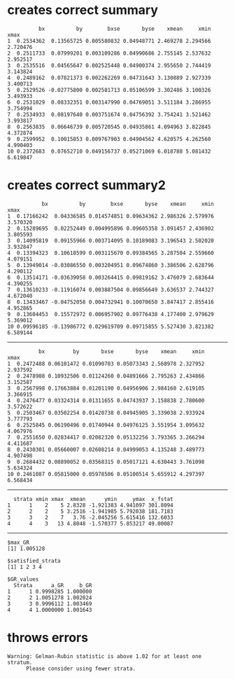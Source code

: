 # creates correct summary

              bx          by        bxse       byse    xmean     xmin     xmax
    1  0.2534362  0.13565725 0.005580832 0.04948771 2.469278 2.294566 2.720476
    2  0.2511733  0.07999201 0.003109286 0.04990686 2.755145 2.537632 2.952517
    3  0.2535516  0.04565647 0.002525448 0.04900374 2.955650 2.744419 3.143824
    4  0.2489162  0.07821373 0.002262269 0.04731643 3.130889 2.927339 3.400713
    5  0.2529526 -0.02775800 0.002581713 0.05106599 3.302486 3.100326 3.493933
    6  0.2531029  0.08332351 0.003147990 0.04769051 3.511184 3.286955 3.754994
    7  0.2534933  0.08197640 0.003751674 0.04756392 3.754241 3.521462 3.993817
    8  0.2563835  0.06646739 0.005720545 0.04935861 4.094963 3.822845 4.372874
    9  0.2599952  0.10015853 0.009767903 0.04904562 4.620575 4.262560 4.990403
    10 0.2372683  0.07652710 0.049156737 0.05271069 6.018788 5.081432 6.619847

# creates correct summary2

               bx          by        bxse       byse    xmean     xmin     xmax
    1  0.17166242  0.04336585 0.014574851 0.09634362 2.986326 2.579976 3.570320
    2  0.15289695  0.02252449 0.004995896 0.09605358 3.091457 2.436902 3.805593
    3  0.14095819  0.09155966 0.003714095 0.10189083 3.196543 2.502020 3.932847
    4  0.13394323  0.10618599 0.003115670 0.09384565 3.287504 2.559660 4.079151
    5  0.13949014 -0.03086550 0.003204951 0.09674860 3.386506 2.628796 4.290112
    6  0.13514171 -0.03639058 0.003264415 0.09819162 3.476079 2.683644 4.390255
    7  0.13610233 -0.11916074 0.003887504 0.09856649 3.636537 2.744327 4.672040
    8  0.13433467 -0.04752058 0.004732941 0.10070650 3.847417 2.855416 4.952865
    9  0.13604453  0.15572972 0.006957902 0.09776438 4.177400 2.979629 5.369012
    10 0.09596185 -0.13986772 0.029619709 0.09715855 5.527430 3.821382 6.589144

---

              bx         by       bxse       byse    xmean     xmin     xmax
    1  0.2472488 0.06101472 0.01090703 0.05073343 2.568978 2.327952 2.937592
    2  0.2478908 0.10932506 0.01124260 0.04891666 2.795263 2.434866 3.152587
    3  0.2567998 0.17663884 0.01201190 0.04956906 2.984160 2.619105 3.366915
    4  0.2476477 0.03324314 0.01311655 0.04743937 3.158838 2.780600 3.572622
    5  0.2503467 0.03502254 0.01420738 0.04945905 3.339038 2.933924 3.777793
    6  0.2525845 0.06190496 0.01740944 0.04976125 3.551954 3.095632 4.067976
    7  0.2551650 0.02834417 0.02082320 0.05132256 3.793365 3.266294 4.411687
    8  0.2430301 0.05660007 0.02608214 0.04999053 4.135248 3.489773 4.907498
    9  0.2684432 0.08890052 0.03568315 0.05017121 4.630443 3.761098 5.634324
    10 0.2461087 0.05815000 0.05978506 0.05100514 5.655912 4.297397 6.568434

---

      strata xmin xmax  xmean      ymin     ymax  x_fstat
    1      1    2    5 2.8328 -1.921383 4.941097 301.8094
    2      2    2    5 3.2516 -1.941985 5.792038 181.7183
    3      3    2    7   3.76 -2.045256 5.615416 132.6033
    4      4    3   13 4.8048 -1.570377 5.853217 49.00087

---

    $max_GR
    [1] 1.005128
    
    $satisfied_strata
    [1] 1 2 3 4
    
    $GR_values
      Strata      a_GR     b_GR
    1      1 0.9998285 1.000000
    2      2 1.0051278 1.002024
    3      3 0.9996112 1.003469
    4      4 1.0000000 1.001643
    

# throws errors

    Warning: Gelman-Rubin statistic is above 1.02 for at least one stratum.
          Please consider using fewer strata.

